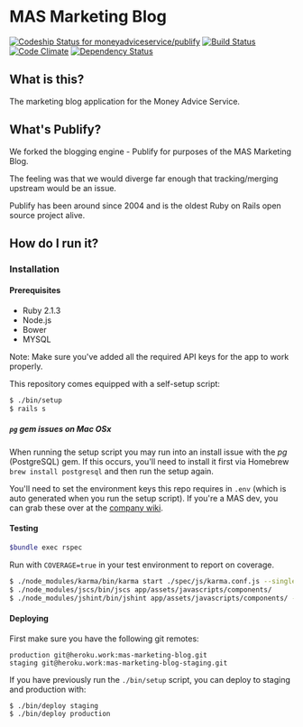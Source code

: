 # MAS Marketing Blog

[ ![Codeship Status for moneyadviceservice/publify](https://codeship.com/projects/8a2f2790-5b98-0132-5602-3ea96c7cff98/status)](https://codeship.com/projects/50564)
[![Build Status](https://travis-ci.org/moneyadviceservice/publify.png)](https://travis-ci.org/moneyadviceservice/publify)
[![Code Climate](https://codeclimate.com/github/moneyadviceservice/publify.png)](https://codeclimate.com/github/moneyadviceservice/publify)
[![Dependency Status](https://gemnasium.com/moneyadviceservice/publify.png)](https://gemnasium.com/moneyadviceservice/publify)

## What is this?

The marketing blog application for the Money Advice Service.

## What's Publify?

We forked the blogging engine - Publify for purposes of the MAS Marketing Blog.

The feeling was that we would diverge far enough that tracking/merging upstream would be an issue.

Publify has been around since 2004 and is the oldest Ruby on Rails open source project alive.

## How do I run it?

### Installation

#### Prerequisites

- Ruby 2.1.3
- Node.js
- Bower
- MYSQL

Note: Make sure you've added all the required API keys for the app to work properly.

This repository comes equipped with a self-setup script:

```bash
$ ./bin/setup
$ rails s
```
##### `pg` gem issues on Mac OSx
When running the setup script you may run into an install issue with the *pg* (PostgreSQL) gem. If this occurs, you'll need to install it first via Homebrew `brew install postgresql` and then run the setup again.

You'll need to set the environment keys this repo requires in `.env` (which is auto generated when you run the setup script). If you're a MAS dev, you can grab these over at the [company wiki](https://moneyadviceserviceuk.atlassian.net/wiki/display/DEV/Marketing+Blog+Repo+Credentials).

#### Testing

```bash
$bundle exec rspec
```

Run with `COVERAGE=true` in your test environment to report on coverage.

```bash
$ ./node_modules/karma/bin/karma start ./spec/js/karma.conf.js --single-run
$ ./node_modules/jscs/bin/jscs app/assets/javascripts/components/
$ ./node_modules/jshint/bin/jshint app/assets/javascripts/components/ --config .jshintrc
```


#### Deploying

First make sure you have the following git remotes:

```
production git@heroku.work:mas-marketing-blog.git
staging	git@heroku.work:mas-marketing-blog-staging.git
```

If you have previously run the `./bin/setup` script,
you can deploy to staging and production with:

    $ ./bin/deploy staging
    $ ./bin/deploy production

